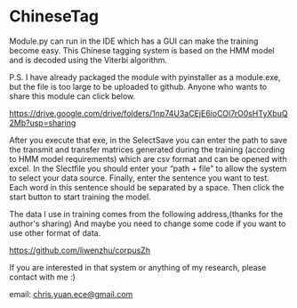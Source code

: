 # ChineseTag

Module.py can run in the IDE which has a GUI can make the training become easy.
This Chinese tagging system is based on the HMM model and is decoded using the Viterbi algorithm.

P.S. I have already packaged the module with pyinstaller as a module.exe, but the file is too large to be uploaded to github.
Anyone who wants to share this module can click below.

https://drive.google.com/drive/folders/1np74U3aCEjE6ioCOl7rO0sHTyXbuQ2Mb?usp=sharing

After you execute that exe, in the SelectSave you can enter the path to save the transmit and transfer matrices generated during the training (according to HMM model requirements) which are csv format and can be opened with excel. 
In the Slectfile you should enter your “path + file” to allow the system to select your data source. 
Finally, enter the sentence you want to test. Each word in this sentence should be separated by a space. 
Then click the start button to start training the model.


The data I use in training comes from the following address,(thanks for the author's sharing) 
And maybe you need to change some code if you want to use other format of data.

https://github.com/liwenzhu/corpusZh

If you are interested in that system or anything of my research, 
please contact with me :)

email: chris.yuan.ece@gmail.com
